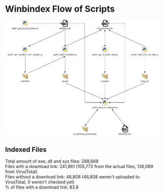 # Winbindex Flow of Scripts

![winbindex-scripts-flow.png](winbindex-scripts-flow.png)

## Indexed Files

<!--FileStats-->
Total amount of exe, dll and sys files: 288,669  
Files with a download link: 241,861 (105,772 from the actual files, 136,089 from VirusTotal)  
Files without a download link: 46,808 (46,808 weren't uploaded to VirusTotal, 0 weren't checked yet)  
% of files with a download link: 83.8  
<!--/FileStats-->
